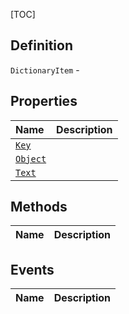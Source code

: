 [TOC]
## Definition

`DictionaryItem` - 

## Properties
|Name|Description|
| :------------ | :------------ |
|[`Key`]("DictionaryItem.Key.md")||
|[`Object`]("DictionaryItem.Object.md")||
|[`Text`]("DictionaryItem.Text.md")||

## Methods
|Name|Description|
| :------------ | :------------ |
## Events
|Name|Description|
| :------------ | :------------ |
